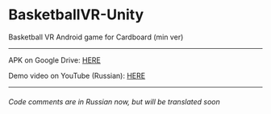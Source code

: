 # BasketballVR-Unity
Basketball VR Android game for Cardboard (min ver)

------------


APK on Google Drive: [HERE](https://drive.google.com/file/d/1kyGL-8jwN7rCES6J_BxxJcSZWqtZr3HM/view?usp=sharing "HERE")

Demo video on YouTube (Russian): [HERE](https://youtu.be/tEMHK-6BDwg "HERE")

------------


###### Code comments are in Russian now, but will be translated soon
